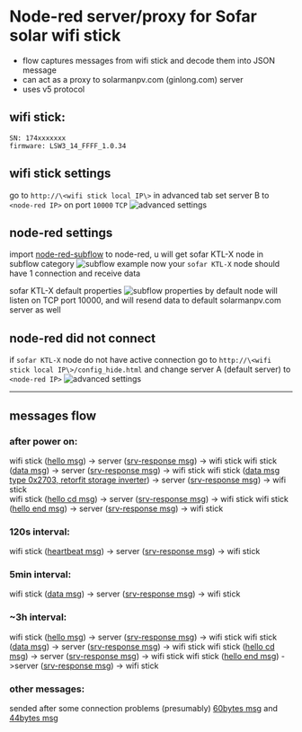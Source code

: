 # Node-red server/proxy for Sofar solar wifi stick

- flow captures messages from wifi stick and decode them into JSON message
- can act as a proxy to solarmanpv.com (ginlong.com) server
- uses v5 protocol

## wifi stick:

    SN: 174xxxxxxx
    firmware: LSW3_14_FFFF_1.0.34

## wifi stick settings

go to `http://\<wifi stick local IP\>`
in advanced tab set server B to `<node-red IP>` on port `10000` `TCP`
![advanced settings](images/wifi-stick-advanced-settings.png)

## node-red settings

import [node-red-subflow](node-red-subflow.json) to node-red, u will get sofar KTL-X node in subflow category
![subflow example](images/subflow-node-example.png)
now your `sofar KTL-X` node should have 1 connection and receive data

sofar KTL-X default properties
![subflow properties](images/subflow-properties.png)
by default node will listen on TCP port 10000, and will resend data to default solarmanpv.com server as well

## node-red did not connect

if `sofar KTL-X` node do not have active connection
go to `http://\<wifi stick local IP\>/config_hide.html`
and change server A (default server) to `<node-red IP>`
![advanced settings](images/wifi-stick-hidden-menu.png)

---
## messages flow

### after power on:

wifi stick ([hello msg](messages/decode_hello-msg.md)) -> server ([srv-response msg](messages/decode_srv-response.md)) -> wifi stick
wifi stick ([data msg](messages/decode_data.md)) -> server ([srv-response msg](messages/decode_srv-response.md)) -> wifi stick
wifi stick ([data msg type 0x2703, retorfit storage inverter](messages/decode_data_sp3000.md)) -> server ([srv-response msg](messages/decode_srv-response.md)) -> wifi stick  
wifi stick ([hello cd msg](messages/decode_hello_cd-msg.md)) -> server ([srv-response msg](messages/decode_srv-response.md)) -> wifi stick
wifi stick ([hello end msg](messages/decode_hello_end-msg.md)) -> server ([srv-response msg](messages/decode_srv-response.md)) -> wifi stick

### 120s interval:

wifi stick ([heartbeat msg](messages/decode_heartbeat.md)) -> server ([srv-response msg](messages/decode_srv-response.md)) -> wifi stick

### 5min interval:

wifi stick ([data msg](messages/decode_data.md)) -> server ([srv-response msg](messages/decode_srv-response.md)) -> wifi stick

### ~3h interval:

wifi stick ([hello msg](messages/decode_hello-msg.md)) -> server ([srv-response msg](messages/decode_srv-response.md)) -> wifi stick
wifi stick ([data msg](messages/decode_data.md)) -> server ([srv-response msg](messages/decode_srv-response.md)) -> wifi stick
wifi stick ([hello cd msg](messages/decode_hello_cd-msg.md)) -> server ([srv-response msg](messages/decode_srv-response.md)) -> wifi stick
wifi stick ([hello end msg](messages/decode_hello_end-msg.md)) ->server ([srv-response msg](messages/decode_srv-response.md)) -> wifi stick

### other messages:

sended after some connection problems (presumably)
[60bytes msg](messages/decode_60.md) and [44bytes msg](messages/decode_44.md)
